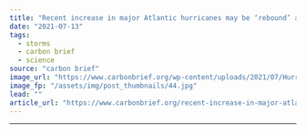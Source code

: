 ```yaml
---
title: "Recent increase in major Atlantic hurricanes may be ‘rebound’ after 1960-1980s lull"
date: "2021-07-13"
tags: 
  - storms
  - carbon brief
  - science
source: "carbon brief"
image_url: "https://www.carbonbrief.org/wp-content/uploads/2021/07/Hurricane-Maria-destroyed-everything-during-its-passage-on-the-island-of-Dominica_KBT8YM-583x372.jpg"
image_fp: "/assets/img/post_thumbnails/44.jpg"
lead: ""
article_url: "https://www.carbonbrief.org/recent-increase-in-major-atlantic-hurricanes-may-be-rebound-after-1960-1980s-lull"
---
```


---
